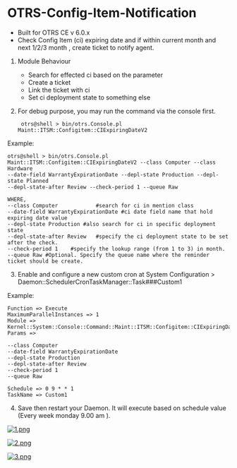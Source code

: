# OTRS-Config-Item-Notification  
- Built for OTRS CE v 6.0.x  
- Check Config Item (ci) expiring date and if within current month and next 1/2/3 month , create ticket to notify agent.  

1. Module Behaviour
	
	- Search for effected ci based on the parameter
	- Create a ticket
	- Link the ticket with ci
	- Set ci deployment state to something else
	
  	
2. For debug purpose, you may run the command via the console first.

		otrs@shell > bin/otrs.Console.pl Maint::ITSM::Configitem::CIExpiringDateV2

Example: 

	otrs@shell > bin/otrs.Console.pl Maint::ITSM::Configitem::CIExpiringDateV2 --class Computer --class Hardware 
	--date-field WarrantyExpirationDate --depl-state Production --depl-state Planned 
	--depl-state-after Review --check-period 1 --queue Raw 

	WHERE,
	--class Computer			#search for ci in mention class
	--date-field WarrantyExpirationDate	#ci date field name that hold expiring date value
	--depl-state Production	#also search for ci in specific deployment state
	--depl-state-after Review	#specify the ci deployment state to be set after the check.
	--check-period 1	#specify the lookup range (from 1 to 3) in month.
	--queue Raw	#Optional. Specify the queue name where the reminder ticket should be create.
	
    	
3. Enable and configure a new custom cron at System Configuration > Daemon::SchedulerCronTaskManager::Task###Custom1

Example:

	Function => Execute  
	MaximumParallelInstances => 1  
	Module => Kernel::System::Console::Command::Maint::ITSM::Configitem::CIExpiringDateV2  
	Params => 
	
	--class Computer						
	--date-field WarrantyExpirationDate 	
	--depl-state Production					
	--depl-state-after Review				
	--check-period 1						
	--queue Raw				
			
	Schedule => 0 9 * * 1  
	TaskName => Custom1

4. Save then restart your Daemon. It will execute based on schedule value (Every week monday 9.00 am ).  

[![1.png](https://i.postimg.cc/ydxBrBzZ/1.png)](https://postimg.cc/yJMwkMx1)

[![2.png](https://i.postimg.cc/G9wC2yTF/2.png)](https://postimg.cc/FkZqC1Zz)

[![3.png](https://i.postimg.cc/xdTcYw20/3.png)](https://postimg.cc/YvZpzy0V)

